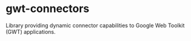 gwt-connectors
==============

Library providing dynamic connector capabilities to Google Web Toolkit (GWT) applications.
